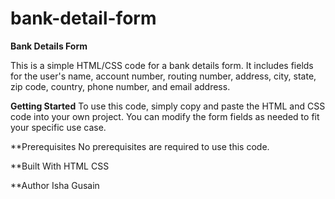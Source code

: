 # bank-detail-form
**Bank Details Form**

This is a simple HTML/CSS code for a bank details form. It includes fields for the user's name, account number, routing number, address, city, state, zip code, country, phone number, and email address.

**Getting Started**
To use this code, simply copy and paste the HTML and CSS code into your own project. You can modify the form fields as needed to fit your specific use case.

**Prerequisites
No prerequisites are required to use this code.

**Built With
HTML
CSS

**Author
Isha Gusain


